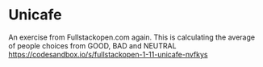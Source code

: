 # Unicafe
An exercise from Fullstackopen.com again. This is calculating the average of people choices from GOOD, BAD and NEUTRAL
https://codesandbox.io/s/fullstackopen-1-11-unicafe-nvfkys
